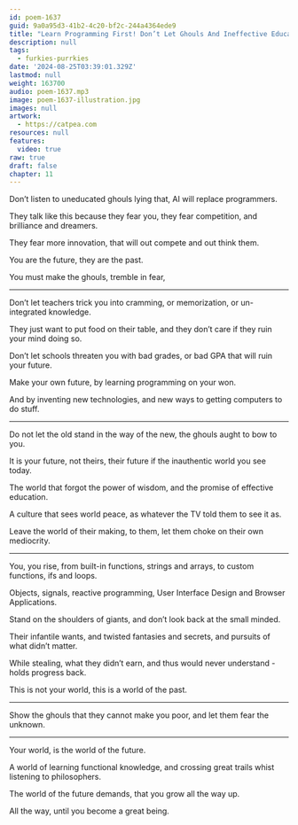 ```yaml
---
id: poem-1637
guid: 9a0a95d3-41b2-4c20-bf2c-244a4364ede9
title: "Learn Programming First! Don’t Let Ghouls And Ineffective Education Trick You Out Of Your Future"
description: null
tags:
  - furkies-purrkies
date: '2024-08-25T03:39:01.329Z'
lastmod: null
weight: 163700
audio: poem-1637.mp3
image: poem-1637-illustration.jpg
images: null
artwork:
  - https://catpea.com
resources: null
features:
  video: true
raw: true
draft: false
chapter: 11
---
```


Don’t listen to uneducated ghouls lying that,
AI will replace programmers.

They talk like this because they fear you,
they fear competition, and brilliance and dreamers.

They fear more innovation,
that will out compete and out think them.

You are the future,
they are the past.

You must make the ghouls,
tremble in fear,

---

Don’t let teachers trick you into cramming,
or memorization, or un-integrated knowledge.

They just want to put food on their table,
and they don’t care if they ruin your mind doing so.

Don’t let schools threaten you with bad grades,
or bad GPA that will ruin your future.

Make your own future,
by learning programming on your won.

And by inventing new technologies,
and new ways to getting computers to do stuff.

---

Do not let the old stand in the way of the new,
the ghouls aught to bow to you.

It is your future, not theirs,
their future if the inauthentic world you see today.

The world that forgot the power of wisdom,
and the promise of effective education.

A culture that sees world peace,
as whatever the TV told them to see it as.

Leave the world of their making,
to them, let them choke on their own mediocrity.

---

You, you rise, from built-in functions, strings and arrays,
to custom functions, ifs and loops.

Objects, signals, reactive programming,
User Interface Design and Browser Applications.

Stand on the shoulders of giants,
and don’t look back at the small minded.

Their infantile wants, and twisted fantasies and secrets,
and pursuits of what didn’t matter.

While stealing, what they didn’t earn,
and thus would never understand - holds progress back.

This is not your world,
this is a world of the past.

---

Show the ghouls that they cannot make you poor,
and let them fear the unknown.

---

Your world,
is the world of the future.

A world of learning functional knowledge,
and crossing great trails whist listening to philosophers.

The world of the future demands,
that you grow all the way up.

All the way,
until you become a great being.
